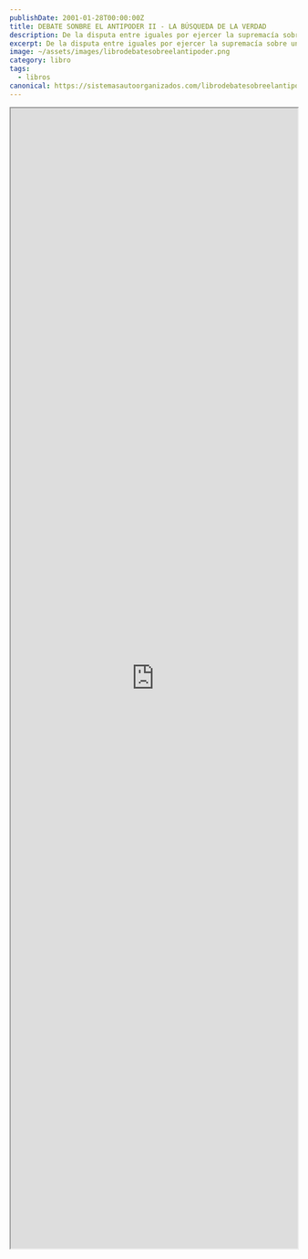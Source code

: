 ```yaml
---
publishDate: 2001-01-28T00:00:00Z
title: DEBATE SONBRE EL ANTIPODER II - LA BÚSQUEDA DE LA VERDAD
description: De la disputa entre iguales por ejercer la supremacía sobre unos súbditos resulta un  vencedor y un vencido...
excerpt: De la disputa entre iguales por ejercer la supremacía sobre unos súbditos resulta un  vencedor y un vencido...
image: ~/assets/images/librodebatesobreelantipoder.png
category: libro
tags:
  - libros
canonical: https://sistemasautoorganizados.com/librodebatesobreelantipoder
---
```


<iframe src="https://drive.google.com/file/d/1B_elnM2KS2YZcm4NE97lJMbEjYUMNfX4/preview" width="100%" height="2000px" ></iframe>
